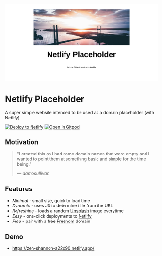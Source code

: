
![a simple screenshot](/images/screenshot.png)

# Netlify Placeholder

A super simple website intended to be used as a domain placeholder (with Netlify)

[![Deploy to Netlify](https://www.netlify.com/img/deploy/button.svg)](https://app.netlify.com/start/deploy?repository=https://github.com/netlify/netlify-statuskit)
[![Open in Gitpod](http://gitpod.io/button/open-in-gitpod.svg)](https://gitpod.io#https://github.com/damosullivan/netlify-placeholder)

## Motivation

> "I created this as I had some domain names that were empty and I wanted to point them at something basic and simple for the time being."
>
> — <cite>damosullivan</cite>

## Features

- _Minimal_ - small size, quick to load time
- _Dynamic_ - uses JS to determine title from the URL
- _Refreshing_ - loads a random [Unsplash](https://unsplash.com/) image everytime
- _Easy_ - one-click deployments to [Netlify](https://www.netlify.com/)
- _Free_ - pair with a free [Freenom](https://www.freenom.com/en/index.html?lang=en) domain

## Demo

- https://zen-shannon-a22d90.netlify.app/
